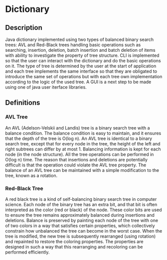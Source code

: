 # Dictionary

## Description
Java dictionary implemented using two types of balanced binary search trees: AVL and Red-Black trees handling basic operations such as searching, insertion, deletion, batch insertion and batch deletion of items with ability to investigate the property of tree structure.
CLI is implemented so that the user can interact with the dictionary and do the basic operations on it.
The type of tree is determined by the user at the start of application and each tree implements the same interface so that they are obligated to introduce the same set of operations but with each tree own implementation according to the logic of the used tree.
A GUI is a next step to be made using one of java user iterface libraries.

## Definitions
### AVL Tree
An AVL (Adelson-Velskii and Landis) tree is a binary search tree with a balance condition.
The balance condition is easy to maintain, and it ensures that the depth of the tree is O(log
n). An AVL tree is identical to a binary search tree, except that for every node in the tree, the
height of the left and right subtrees can differ by at most 1. Balancing information is kept for
each node (in the node structure).
All the tree operations can be performed in O(log n) time. The reason that insertions and
deletions are potentially difficult is that the operation could violate the AVL tree property.
The balance of an AVL tree can be maintained with a simple modification to the tree, known
as a rotation.

### Red-Black Tree
A red black tree is a kind of self-balancing binary search tree in computer science. Each node of
the binary tree has an extra bit, and that bit is often interpreted as the color (red or black) of
the node. These color bits are used to ensure the tree remains approximately balanced during
insertions and deletions. Balance is preserved by painting each node of the tree with one of two
colors in a way that satisfies certain properties, which collectively constrain how unbalanced
the tree can become in the worst case. When the tree is modified, the new tree is subsequently
rearranged (using rotation) and repainted to restore the coloring properties. The properties are
designed in such a way that this rearranging and recoloring can be performed efficiently.
